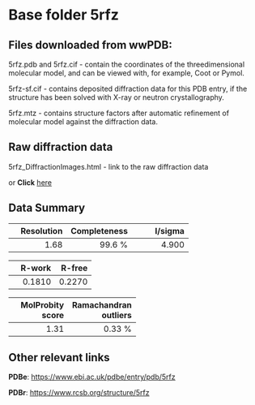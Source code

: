 # Base folder 5rfz

## Files downloaded from wwPDB:

5rfz.pdb and 5rfz.cif - contain the coordinates of the threedimensional molecular model, and can be viewed with, for example, Coot or Pymol.

5rfz-sf.cif - contains deposited diffraction data for this PDB entry, if the structure has been solved with X-ray or neutron crystallography.

5rfz.mtz - contains structure factors after automatic refinement of molecular model against the diffraction data.

## Raw diffraction data

5rfz_DiffractionImages.html - link to the raw diffraction data 

or **Click** [here](https://zenodo.org/record/3731550) 

## Data Summary
|   | Resolution | Completeness| I/sigma |
|---|-------------:|----------------:|--------------:|
|   |1.68|99.6  %|<img width=50/>4.900|

|   | **R-work**| **R-free**   
|---|-------------:|----------------:|           
||0.1810|0.2270|

|   |**MolProbity<br>score**| **Ramachandran<br>outliers** 
|---|-------------:|----------------:|
||1.31|0.33 %|

## Other relevant links 
**PDBe**:  https://www.ebi.ac.uk/pdbe/entry/pdb/5rfz
 
**PDBr**: https://www.rcsb.org/structure/5rfz 

